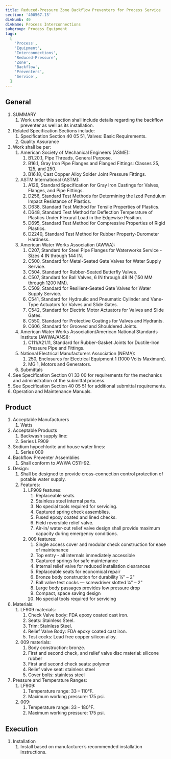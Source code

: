 ```yaml
---
title: Reduced-Pressure Zone Backflow Preventers for Process Service
section: '400567.13'
divNumb: 40
divName: Process Interconnections
subgroup: Process Equipment
tags:
  [
    'Process',
    'Equipment',
    'Interconnections',
    'Reduced-Pressure',
    'Zone',
    'Backflow',
    'Preventers',
    'Service',
  ]
---
```


## General

1. SUMMARY
   1. Work under this section shall include details regarding the backflow preventer as well as its installation.
2. Related Specification Sections include:
   1. Specification Section 40 05 51, Valves: Basic Requirements.
   2. Quality Assurance
3. Work shall be per:
   1. American Society of Mechanical Engineers (ASME):
      1. B1.20.1, Pipe Threads, General Purpose.
      2. B16.1, Gray Iron Pipe Flanges and Flanged Fittings: Classes 25, 125, and 250.
      3. B16.18, Cast Copper Alloy Solder Joint Pressure Fittings.
   2. ASTM International (ASTM):
      1. A126, Standard Specification for Gray Iron Castings for Valves, Flanges, and Pipe Fittings.
      2. D256, Standard Test Methods for Determining the Izod Pendulum Impact Resistance of Plastics.
      3. D638, Standard Test Method for Tensile Properties of Plastics.
      4. D648, Standard Test Method for Deflection Temperature of Plastics Under Flexural Load in the Edgewise Position.
      5. D695, Standard Test Method for Compressive Properties of Rigid Plastics.
      6. D2240, Standard Test Method for Rubber Property-Durometer Hardness.
   3. American Water Works Association (AWWA):
      1. C207, Standard for Steel Pipe Flanges for Waterworks Service - Sizes 4 IN through 144 IN.
      2. C500, Standard for Metal-Seated Gate Valves for Water Supply Service.
      3. C504, Standard for Rubber-Seated Butterfly Valves.
      4. C507, Standard for Ball Valves, 6 IN through 48 IN (150 MM through 1200 MM).
      5. C509, Standard for Resilient-Seated Gate Valves for Water Supply Service.
      6. C541, Standard for Hydraulic and Pneumatic Cylinder and Vane-Type Actuators for Valves and Slide Gates.
      7. C542, Standard for Electric Motor Actuators for Valves and Slide Gates.
      8. C550, Standard for Protective Coatings for Valves and Hydrants.
      9. C606, Standard for Grooved and Shouldered Joints.
   4. American Water Works Association/American National Standards Institute (AWWA/ANSI):
      1. C111/A21.11, Standard for Rubber-Gasket Joints for Ductile-Iron Pressure Pipe and Fittings.
   5. National Electrical Manufacturers Association (NEMA):
      1. 250, Enclosures for Electrical Equipment 1 (1000 Volts Maximum).
      2. MG 1, Motors and Generators.
   6. Submittals
4. See Specification Section 01 33 00 for requirements for the mechanics and administration of the submittal process.
5. See Specification Section 40 05 51 for additional submittal requirements.
6. Operation and Maintenance Manuals.

## Product

1. Acceptable Manufacturers
   1. Watts
2. Acceptable Products
   1. Backwash supply line:
   1. Series LF909
3. Sodium hypochlorite and house water lines:
   1. Series 009
4. Backflow Preventer Assemblies
   1. Shall conform to AWWA C511-92.
5. Design:
   1. Shall be designed to provide cross-connection control protection of potable water supply.
   2. Features:
      1. LF909 features:
         1. Replaceable seats.
         2. Stainless steel internal parts.
         3. No special tools required for servicing.
         4. Captured spring check assemblies.
         5. Fused epoxy coated and lined checks.
         6. Field reversible relief valve.
         7. Air-in/ water-out relief valve design shall provide maximum capacity during emergency conditions.
      2. 009 features:
         1. Single access cover and modular check construction for ease of maintenance
         2. Top entry - all internals immediately accessible
         3. Captured springs for safe maintenance
         4. Internal relief valve for reduced installation clearances
         5. Replaceable seats for economical repair
         6. Bronze body construction for durability 1⁄4" – 2"
         7. Ball valve test cocks — screwdriver slotted 1⁄4" – 2"
         8. Large body passages provides low pressure drop
         9. Compact, space saving design
         10. No special tools required for servicing
6. Materials:
   1. LF909 materials:
      1. Check Valve body: FDA epoxy coated cast iron.
      2. Seats: Stainless Steel.
      3. Trim: Stainless Steel.
      4. Relief Valve Body: FDA epoxy coated cast iron.
      5. Test cocks: Lead free copper silicon alloy.
   2. 009 materials:
      1. Body construction: bronze.
      2. First and second check, and relief valve disc material: silicone rubber
      3. First and second check seats: polymer
      4. Relief valve seat: stainless steel
      5. Cover bolts: stainless steel
7. Pressure and Temperature Ranges:
   1. LF909:
      1. Temperature range: 33 – 110°F.
      2. Maximum working pressure: 175 psi.
   2. 009:
      1. Temperature range: 33 – 180°F.
      2. Maximum working pressure: 175 psi.

## Execution

1. Installation
   1. Install based on manufacturer’s recommended installation instructions.
